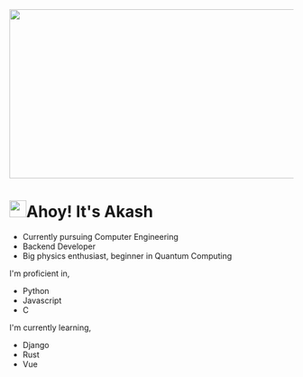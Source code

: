 <div align="center">
  <img src=https://github.com/9dubs/test/blob/main/pewdiepiewavy.gif width=800 height=300></img>
</div>

# <img src="https://raw.githubusercontent.com/MartinHeinz/MartinHeinz/master/wave.gif" width="30px" height="30px">Ahoy! It's Akash

- Currently pursuing Computer Engineering
- Backend Developer
- Big physics enthusiast, beginner in Quantum Computing

I'm proficient in, 
- Python
- Javascript
- C

I'm currently learning,
- Django
- Rust
- Vue


